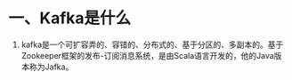 # 一、Kafka是什么 #
1. kafka是一个可扩容弄的、容错的、分布式的、基于分区的、多副本的。基于Zookeeper框架的发布-订阅消息系统，是由Scala语言开发的，他的Java版本称为Jafka。
